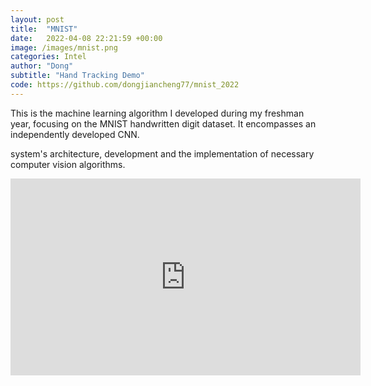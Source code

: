 ```yaml
---
layout: post
title:  "MNIST"
date:   2022-04-08 22:21:59 +00:00
image: /images/mnist.png
categories: Intel
author: "Dong"
subtitle: "Hand Tracking Demo"
code: https://github.com/dongjiancheng77/mnist_2022
---
```

This is the machine learning algorithm I developed during my freshman year, focusing on the MNIST handwritten digit dataset. It encompasses an independently developed CNN.

 system's architecture, development and the implementation of necessary computer vision algorithms.
<center>
<iframe src="http://www.youtube.com/embed/iywCOqZYVXg" frameborder="0" height="315" width="560"></iframe>
</center>